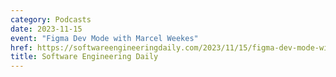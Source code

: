 ```yaml
---
category: Podcasts
date: 2023-11-15
event: "Figma Dev Mode with Marcel Weekes"
href: https://softwareengineeringdaily.com/2023/11/15/figma-dev-mode-with-marcel-weekes
title: Software Engineering Daily
---
```


